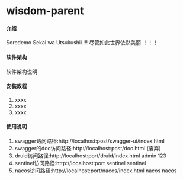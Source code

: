 # wisdom-parent

#### 介绍
Soredemo Sekai wa Utsukushii !!!
尽管如此世界依然美丽 ！！！

#### 软件架构
软件架构说明


#### 安装教程

1.  xxxx
2.  xxxx
3.  xxxx

#### 使用说明

1.  swagger访问路径:http://localhost:post/swagger-ui/index.html
2.  swagger的doc访问路径:http://localhost:post/doc.html (废弃)
3.  druid访问路径:http://localhost:port/druid/index.html admin 123
4.  sentinel访问路径:http://localhost:port sentinel sentinel
5.  nacos访问路径:http://localhost:port/nacos/index.html nacos nacos